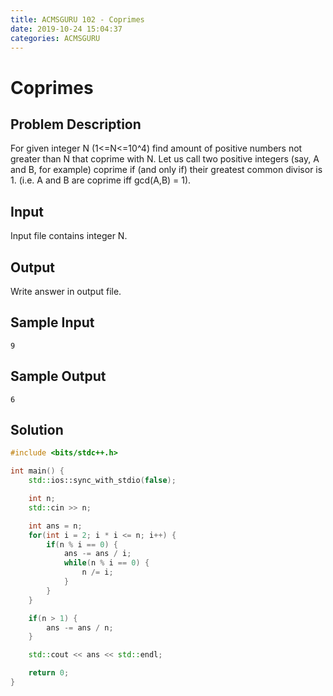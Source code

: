 ```yaml
---
title: ACMSGURU 102 - Coprimes
date: 2019-10-24 15:04:37
categories: ACMSGURU
---
```

# Coprimes

<!--more-->

## Problem Description

For given integer N (1<=N<=10^4) find amount of positive numbers not greater than N that coprime with N. Let us call two positive integers (say, A and B, for example) coprime if (and only if) their greatest common divisor is 1. (i.e. A and B are coprime iff gcd(A,B) = 1).

## Input

Input file contains integer N.

## Output

Write answer in output file.

## Sample Input

```
9
```

## Sample Output

```
6
```

## Solution

```cpp
#include <bits/stdc++.h>

int main() {
    std::ios::sync_with_stdio(false);

    int n;
    std::cin >> n;

    int ans = n;
    for(int i = 2; i * i <= n; i++) {
        if(n % i == 0) {
            ans -= ans / i;
            while(n % i == 0) {
                n /= i;
            }
        }
    }

    if(n > 1) {
        ans -= ans / n;
    }

    std::cout << ans << std::endl;

    return 0;
}
```